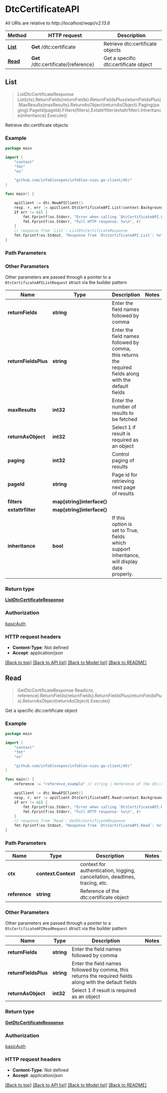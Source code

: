 # DtcCertificateAPI

All URIs are relative to *http://localhost/wapi/v2.13.6*

Method | HTTP request | Description
------------- | ------------- | -------------
[**List**](DtcCertificateAPI.md#List) | **Get** /dtc:certificate | Retrieve dtc:certificate objects
[**Read**](DtcCertificateAPI.md#Read) | **Get** /dtc:certificate/{reference} | Get a specific dtc:certificate object



## List

> ListDtcCertificateResponse List(ctx).ReturnFields(returnFields).ReturnFieldsPlus(returnFieldsPlus).MaxResults(maxResults).ReturnAsObject(returnAsObject).Paging(paging).PageId(pageId).Filters(filters).Extattrfilter(extattrfilter).Inheritance(inheritance).Execute()

Retrieve dtc:certificate objects



### Example

```go
package main

import (
	"context"
	"fmt"
	"os"

	"github.com/infobloxopen/infoblox-nios-go-client/dtc"
)

func main() {

	apiClient := dtc.NewAPIClient()
	resp, r, err := apiClient.DtcCertificateAPI.List(context.Background()).Execute()
	if err != nil {
		fmt.Fprintf(os.Stderr, "Error when calling `DtcCertificateAPI.List``: %v\n", err)
		fmt.Fprintf(os.Stderr, "Full HTTP response: %v\n", r)
	}
	// response from `List`: ListDtcCertificateResponse
	fmt.Fprintf(os.Stdout, "Response from `DtcCertificateAPI.List`: %v\n", resp)
}
```

### Path Parameters



### Other Parameters

Other parameters are passed through a pointer to a `DtcCertificateAPIListRequest` struct via the builder pattern


Name | Type | Description  | Notes
------------- | ------------- | ------------- | -------------
**returnFields** | **string** | Enter the field names followed by comma | 
**returnFieldsPlus** | **string** | Enter the field names followed by comma, this returns the required fields along with the default fields | 
**maxResults** | **int32** | Enter the number of results to be fetched | 
**returnAsObject** | **int32** | Select 1 if result is required as an object | 
**paging** | **int32** | Control paging of results | 
**pageId** | **string** | Page id for retrieving next page of results | 
**filters** | **map[string]interface{}** |  | 
**extattrfilter** | **map[string]interface{}** |  | 
**inheritance** | **bool** | If this option is set to True, fields which support inheritance, will display data properly. | 

### Return type

[**ListDtcCertificateResponse**](ListDtcCertificateResponse.md)

### Authorization

[basicAuth](../README.md#basicAuth)

### HTTP request headers

- **Content-Type**: Not defined
- **Accept**: application/json

[[Back to top]](#) [[Back to API list]](../README.md#documentation-for-api-endpoints)
[[Back to Model list]](../README.md#documentation-for-models)
[[Back to README]](../README.md)


## Read

> GetDtcCertificateResponse Read(ctx, reference).ReturnFields(returnFields).ReturnFieldsPlus(returnFieldsPlus).ReturnAsObject(returnAsObject).Execute()

Get a specific dtc:certificate object



### Example

```go
package main

import (
	"context"
	"fmt"
	"os"

	"github.com/infobloxopen/infoblox-nios-go-client/dtc"
)

func main() {
	reference := "reference_example" // string | Reference of the dtc:certificate object

	apiClient := dtc.NewAPIClient()
	resp, r, err := apiClient.DtcCertificateAPI.Read(context.Background(), reference).Execute()
	if err != nil {
		fmt.Fprintf(os.Stderr, "Error when calling `DtcCertificateAPI.Read``: %v\n", err)
		fmt.Fprintf(os.Stderr, "Full HTTP response: %v\n", r)
	}
	// response from `Read`: GetDtcCertificateResponse
	fmt.Fprintf(os.Stdout, "Response from `DtcCertificateAPI.Read`: %v\n", resp)
}
```

### Path Parameters


Name | Type | Description  | Notes
------------- | ------------- | ------------- | -------------
**ctx** | **context.Context** | context for authentication, logging, cancellation, deadlines, tracing, etc.
**reference** | **string** | Reference of the dtc:certificate object | 

### Other Parameters

Other parameters are passed through a pointer to a `DtcCertificateAPIReadRequest` struct via the builder pattern


Name | Type | Description  | Notes
------------- | ------------- | ------------- | -------------
**returnFields** | **string** | Enter the field names followed by comma | 
**returnFieldsPlus** | **string** | Enter the field names followed by comma, this returns the required fields along with the default fields | 
**returnAsObject** | **int32** | Select 1 if result is required as an object | 

### Return type

[**GetDtcCertificateResponse**](GetDtcCertificateResponse.md)

### Authorization

[basicAuth](../README.md#basicAuth)

### HTTP request headers

- **Content-Type**: Not defined
- **Accept**: application/json

[[Back to top]](#) [[Back to API list]](../README.md#documentation-for-api-endpoints)
[[Back to Model list]](../README.md#documentation-for-models)
[[Back to README]](../README.md)

